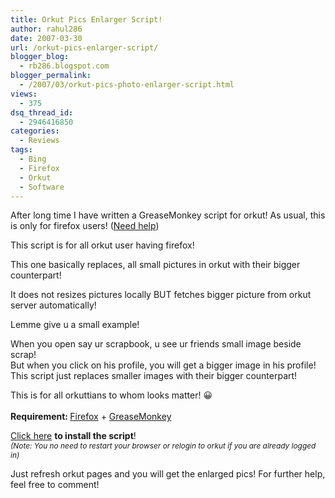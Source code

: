 ```yaml
---
title: Orkut Pics Enlarger Script!
author: rahul286
date: 2007-03-30
url: /orkut-pics-enlarger-script/
blogger_blog:
  - rb286.blogspot.com
blogger_permalink:
  - /2007/03/orkut-pics-photo-enlarger-script.html
views:
  - 375
dsq_thread_id:
  - 2946416850
categories:
  - Reviews
tags:
  - Bing
  - Firefox
  - Orkut
  - Software
---
```

After long time I have written a GreaseMonkey script for orkut! As usual, this is only for firefox users! (<a href="http://www.spreadfirefox.com/node&id=199011&t=1greasemonkey/" onclick="_gaq.push(['_trackEvent', 'outbound-article', 'http://www.spreadfirefox.com/node&id=199011&t=1greasemonkey/', 'Need help']);" >Need help</a>)

This script is for all orkut user having firefox!

This one basically replaces, all small pictures in orkut with their bigger counterpart!

It does not resizes pictures locally BUT fetches bigger picture from orkut server automatically!

Lemme give u a small example!

When you open say ur scrapbook, u see ur friends small image beside scrap!  
But when you click on his profile, you will get a bigger image in his profile!  
This script just replaces smaller images with their bigger counterpart!

This is for all orkuttians to whom looks matter! 😀  
<span style="font-weight: bold"><br /> Requirement: </span><a href="http://www.spreadfirefox.com/node&id=199011&t=1" onclick="_gaq.push(['_trackEvent', 'outbound-article', 'http://www.spreadfirefox.com/node&id=199011&t=1', 'Firefox']);" >Firefox</a> + <a href="http://www.spreadfirefox.com/node&id=199011&t=1greasemonkey/" onclick="_gaq.push(['_trackEvent', 'outbound-article', 'http://www.spreadfirefox.com/node&id=199011&t=1greasemonkey/', 'GreaseMonkey']);" >GreaseMonkey</a>

<a href="http://userscripts.org/scripts/source/8224.user.js" onclick="_gaq.push(['_trackEvent', 'outbound-article', 'http://userscripts.org/scripts/source/8224.user.js', 'Click here']);" >Click here</a> <span style="font-weight: bold">to install the script</span>!  
<span style="font-size: 85%"><span style="font-style: italic">(Note: You no need to restart your browser or relogin to orkut if you are already logged in)</span></span>

Just refresh orkut pages and you will get the enlarged pics! For further help, feel free to comment!

<span style="font-weight: bold"></span>
